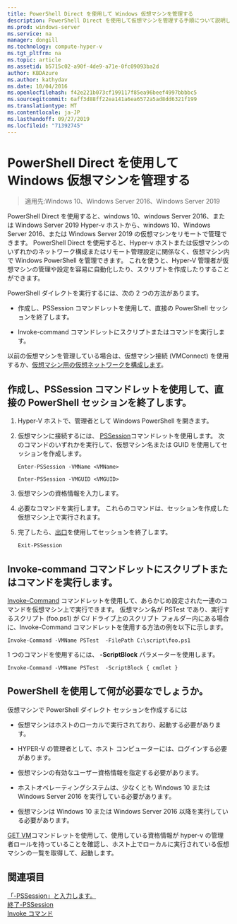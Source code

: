 ```yaml
---
title: PowerShell Direct を使用して Windows 仮想マシンを管理する
description: PowerShell Direct を使用して仮想マシンを管理する手順について説明します。
ms.prod: windows-server
ms.service: na
manager: dongill
ms.technology: compute-hyper-v
ms.tgt_pltfrm: na
ms.topic: article
ms.assetid: b5715c02-a90f-4de9-a71e-0fc09093ba2d
author: KBDAzure
ms.author: kathydav
ms.date: 10/04/2016
ms.openlocfilehash: f42e221b073cf199117f85ea96beef4997bbbbc5
ms.sourcegitcommit: 6aff3d88ff22ea141a6ea6572a5ad8dd6321f199
ms.translationtype: MT
ms.contentlocale: ja-JP
ms.lasthandoff: 09/27/2019
ms.locfileid: "71392745"
---
```

# <a name="manage-windows-virtual-machines-with-powershell-direct"></a>PowerShell Direct を使用して Windows 仮想マシンを管理する

>適用先:Windows 10、Windows Server 2016、Windows Server 2019
  
PowerShell Direct を使用すると、windows 10、windows Server 2016、または Windows Server 2019 Hyper-v ホストから、windows 10、Windows Server 2016、または Windows Server 2019 の仮想マシンをリモートで管理できます。 PowerShell Direct を使用すると、Hyper-v ホストまたは仮想マシンのいずれかのネットワーク構成またはリモート管理設定に関係なく、仮想マシン内で Windows PowerShell を管理できます。 これを使うと、Hyper-V 管理者が仮想マシンの管理や設定を容易に自動化したり、スクリプトを作成したりすることができます。  
  
PowerShell ダイレクトを実行するには、次の 2 つの方法があります。  
  
- 作成し、PSSession コマンドレットを使用して、直接の PowerShell セッションを終了します。
  
- Invoke-command コマンドレットにスクリプトまたはコマンドを実行します。
  
以前の仮想マシンを管理している場合は、仮想マシン接続 (VMConnect) を使用するか、[仮想マシン用の仮想ネットワークを構成します](https://technet.microsoft.com/library/cc816585.aspx)。  
  
## <a name="create-and-exit-a-powershell-direct-session-using-pssession-cmdlets"></a>作成し、PSSession コマンドレットを使用して、直接の PowerShell セッションを終了します。  
  
1. Hyper-V ホストで、管理者として Windows PowerShell を開きます。  
  
2. 仮想マシンに接続するには、 [PSSession](https://technet.microsoft.com/library/hh849707.aspx)コマンドレットを使用します。 次のコマンドのいずれかを実行して、仮想マシン名または GUID を使用してセッションを作成します。  
  
    ```  
    Enter-PSSession -VMName <VMName>  
    ```  
  
    ```  
    Enter-PSSession -VMGUID <VMGUID>  
    ```  
  
3. 仮想マシンの資格情報を入力します。   
4. 必要なコマンドを実行します。 これらのコマンドは、セッションを作成した仮想マシン上で実行されます。  
  
5.  完了したら、[出口](https://technet.microsoft.com/library/hh849743.aspx)を使用してセッションを終了します。   
  
    ```  
    Exit-PSSession  
    ```  
  
## <a name="run-script-or-command-with-invoke-command-cmdlet"></a>Invoke-command コマンドレットにスクリプトまたはコマンドを実行します。  
[Invoke-Command](https://docs.microsoft.com/powershell/module/Microsoft.PowerShell.Core/Invoke-Command) コマンドレットを使用して、あらかじめ設定された一連のコマンドを仮想マシン上で実行できます。 仮想マシン名が PSTest であり、実行するスクリプト (foo.ps1) が C:/ ドライブ上のスクリプト フォルダー内にある場合に、Invoke-Command コマンドレットを使用する方法の例を以下に示します。  
  
```  
Invoke-Command -VMName PSTest  -FilePath C:\script\foo.ps1  
```  
  
1 つのコマンドを使用するには、 **-ScriptBlock** パラメーターを使用します。  
  
```  
Invoke-Command -VMName PSTest  -ScriptBlock { cmdlet }  
```  
  
## <a name="whats-required-to-use-powershell-direct"></a>PowerShell を使用して何が必要なでしょうか。  
仮想マシンで PowerShell ダイレクト セッションを作成するには  
  
-   仮想マシンはホストのローカルで実行されており、起動する必要があります。  
  
-   HYPER-V の管理者として、ホスト コンピューターには、ログインする必要があります。  
  
-   仮想マシンの有効なユーザー資格情報を指定する必要があります。  
  
-   ホストオペレーティングシステムは、少なくとも Windows 10 または Windows Server 2016 を実行している必要があります。
  
-   仮想マシンは Windows 10 または Windows Server 2016 以降を実行している必要があります。  
  
[GET VM](https://docs.microsoft.com/powershell/module/hyper-v/get-vm)コマンドレットを使用して、使用している資格情報が hyper-v の管理者ロールを持っていることを確認し、ホスト上でローカルに実行されている仮想マシンの一覧を取得して、起動します。  
  
## <a name="see-also"></a>関連項目  
[「-PSSession」と入力します。](https://docs.microsoft.com/powershell/module/Microsoft.PowerShell.Core/Enter-PSSession)  
[終了-PSSession](https://docs.microsoft.com/powershell/module/Microsoft.PowerShell.Core/Exit-PSSession)  
[Invoke コマンド](https://docs.microsoft.com/powershell/module/Microsoft.PowerShell.Core/Invoke-Command)  
  


